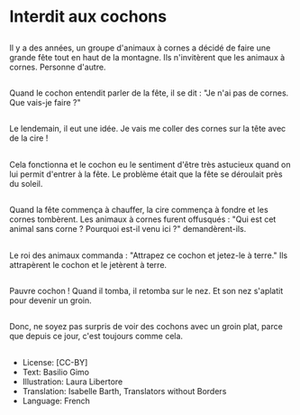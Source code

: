 # Interdit aux cochons

##
Il y a des années, un groupe
d'animaux à cornes a décidé de
faire une grande fête tout en
haut de la montagne. Ils
n'invitèrent que les animaux à
cornes. Personne d'autre.

##
Quand le cochon entendit parler
de la fête, il se dit : "Je n'ai pas
de cornes. Que vais-je faire ?"

##
Le lendemain, il eut une idée. Je
vais me coller des cornes sur la
tête avec de la cire !

##
Cela fonctionna et le cochon eu
le sentiment d'être très
astucieux quand on lui permit
d'entrer à la fête. Le problème
était que la fête se déroulait
près du soleil.

##
Quand la fête commença à
chauffer, la cire commença à
fondre et les cornes tombèrent.
Les animaux à cornes furent
offusqués : "Qui est cet animal
sans corne ? Pourquoi est-il
venu ici ?" demandèrent-ils.

##
Le roi des animaux commanda :
"Attrapez ce cochon et jetez-le
à terre."
Ils attrapèrent le cochon et le
jetèrent à terre.

##
Pauvre cochon ! Quand il
tomba, il retomba sur le nez. Et
son nez s'aplatit pour devenir
un groin.

##
Donc, ne soyez pas surpris de
voir des cochons avec un groin
plat, parce que depuis ce jour,
c'est toujours comme cela.

##
* License: [CC-BY]
* Text: Basilio Gimo
* Illustration: Laura Libertore
* Translation: Isabelle Barth, Translators without Borders
* Language: French
